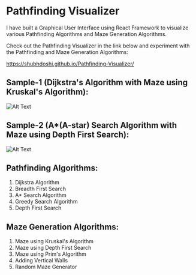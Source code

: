 # Pathfinding Visualizer

I have built a Graphical User Interface using React Framework to visualize various Pathfinding Algorithms and Maze Generation Algorithms.

Check out the Pathfinding Visualizer in the link below and experiment with the Pathfinding and Maze Generation Algorithms:

https://shubhdoshi.github.io/Pathfinding-Visualizer/

## Sample-1 (Dijkstra's Algorithm with Maze using Kruskal's Algorithm):

![Alt Text](https://github.com/ShubhDoshi/Pathfinding-Visualizer/blob/601d1c3b77fa6f11b44848a05441ec2674bf0c80/Sample-1.gif)

## Sample-2 (A*(A-star) Search Algorithm with Maze using Depth First Search):

![Alt Text](https://github.com/ShubhDoshi/Pathfinding-Visualizer/blob/983eb5736b4d89521eba27175735b94d7d945a47/Sample-2.gif)

## Pathfinding Algorithms:
1. Dijkstra Algorithm
2. Breadth First Search
3. A* Search Algorithm
4. Greedy Search Algorithm
5. Depth First Search

## Maze Generation Algorithms:
1. Maze using Kruskal's Algorithm
2. Maze using Depth First Search
3. Maze using Prim's Algorithm
4. Adding Vertical Walls
5. Random Maze Generator



